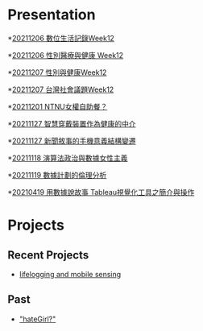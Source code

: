 # Presentation
*[20211206 數位生活記錄Week12](https://docs.google.com/presentation/d/e/2PACX-1vQdCOVDLAwBrb9FAMIMIW03bCn6hmtjDMcO-AoIyruM_ytxbhUPp42KtxyG7muxaMB-xRNOLULy-5pB/pub?start=false&loop=false&delayms=3000)

*[20211206 性別醫療與健康 Week12]()

*[20211207 性別與健康Week12]()

*[20211207 台灣社會議題Week12]()

*[20211201 NTNU女權自助餐？]()

*[20211127 智慧穿戴裝置作為健康的中介]()

*[20211127 新聞敘事的手機意義結構變遷]()

*[20211118 演算法政治與數據女性主義]()

*[20211119 數據計劃的倫理分析]()

*[20210419 用數據說故事 Tableau視覺化工具之簡介與操作]()


# Projects

## Recent Projects
* [lifelogging and mobile sensing]()

## Past
* ["hateGirl?"]()

